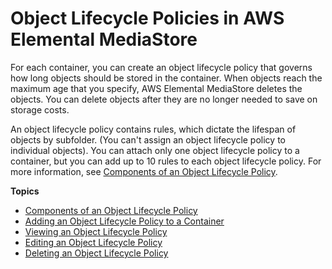 # Object Lifecycle Policies in AWS Elemental MediaStore<a name="policies-object-lifecycle"></a>

For each container, you can create an object lifecycle policy that governs how long objects should be stored in the container\. When objects reach the maximum age that you specify, AWS Elemental MediaStore deletes the objects\. You can delete objects after they are no longer needed to save on storage costs\.

An object lifecycle policy contains rules, which dictate the lifespan of objects by subfolder\. \(You can't assign an object lifecycle policy to individual objects\)\. You can attach only one object lifecycle policy to a container, but you can add up to 10 rules to each object lifecycle policy\. For more information, see [Components of an Object Lifecycle Policy](policies-object-lifecycle-components.md)\.

**Topics**
+ [Components of an Object Lifecycle Policy](policies-object-lifecycle-components.md)
+ [Adding an Object Lifecycle Policy to a Container](policies-object-lifecycle-add.md)
+ [Viewing an Object Lifecycle Policy](policies-object-lifecycle-view.md)
+ [Editing an Object Lifecycle Policy](policies-object-lifecycle-change.md)
+ [Deleting an Object Lifecycle Policy](policies-object-lifecycle-delete.md)